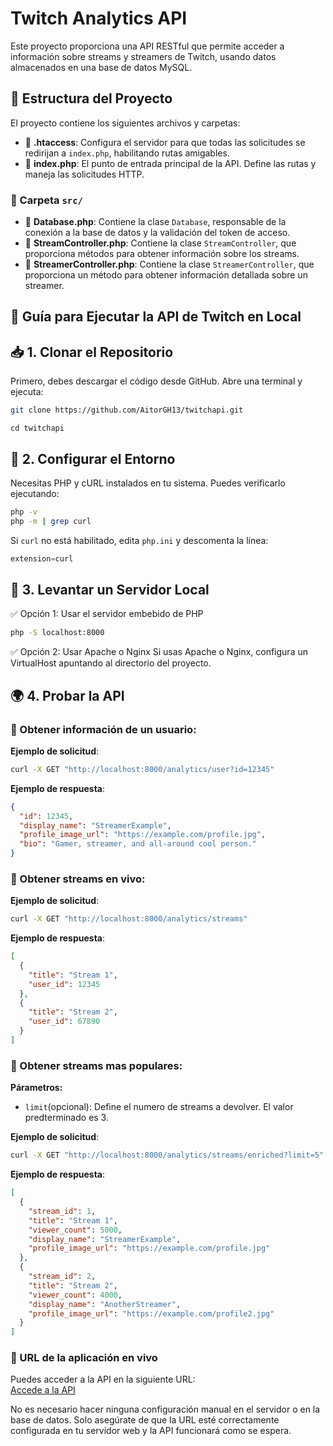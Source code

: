 # Twitch Analytics API

Este proyecto proporciona una API RESTful que permite acceder a información sobre streams y streamers de Twitch, usando datos almacenados en una base de datos MySQL.

## 📂 Estructura del Proyecto

El proyecto contiene los siguientes archivos y carpetas:

- 📄 **.htaccess**: Configura el servidor para que todas las solicitudes se redirijan a `index.php`, habilitando rutas amigables.
- 📄 **index.php**: El punto de entrada principal de la API. Define las rutas y maneja las solicitudes HTTP.
### 📁 Carpeta `src/`
- 📄 **Database.php**: Contiene la clase `Database`, responsable de la conexión a la base de datos y la validación del token de acceso.
- 📄 **StreamController.php**: Contiene la clase `StreamController`, que proporciona métodos para obtener información sobre los streams.
- 📄 **StreamerController.php**: Contiene la clase `StreamerController`, que proporciona un método para obtener información detallada sobre un streamer.
  
## 📌 Guía para Ejecutar la API de Twitch en Local

## 📥 1. Clonar el Repositorio

Primero, debes descargar el código desde GitHub. Abre una terminal y ejecuta:

```bash
git clone https://github.com/AitorGH13/twitchapi.git
```
```bsh
cd twitchapi
```
## 🔧 2. Configurar el Entorno

Necesitas PHP y cURL instalados en tu sistema. Puedes verificarlo ejecutando:

```bash
php -v
php -m | grep curl
```
Si `curl` no está habilitado, edita `php.ini` y descomenta la línea:

```php
extension=curl
```

## 🚀 3. Levantar un Servidor Local 
✅ Opción 1: Usar el servidor embebido de PHP
```bash
php -S localhost:8000
```
✅ Opción 2: Usar Apache o Nginx
Si usas Apache o Nginx, configura un VirtualHost apuntando al directorio del proyecto.

## 🌍 4. Probar la API
### 🔹 Obtener información de un usuario:

**Ejemplo de solicitud**:  
```bash
curl -X GET "http://localhost:8000/analytics/user?id=12345"
```
**Ejemplo de respuesta**:  
```json
{
  "id": 12345,
  "display_name": "StreamerExample",
  "profile_image_url": "https://example.com/profile.jpg",
  "bio": "Gamer, streamer, and all-around cool person."
}
```
### 🔹 Obtener streams en vivo:  

**Ejemplo de solicitud**: 
```bash
curl -X GET "http://localhost:8000/analytics/streams"
```
**Ejemplo de respuesta**:  
```json
[
  {
    "title": "Stream 1",
    "user_id": 12345
  },
  {
    "title": "Stream 2",
    "user_id": 67890
  }
]
```
### 🔹 Obtener streams mas populares: 
 
**Párametros:**
+ `limit`(opcional): Define el numero de streams a devolver. El valor predterminado es 3.

**Ejemplo de solicitud**: 
```bash
curl -X GET "http://localhost:8000/analytics/streams/enriched?limit=5"
```
**Ejemplo de respuesta**:  
```json
[
  {
    "stream_id": 1,
    "title": "Stream 1",
    "viewer_count": 5000,
    "display_name": "StreamerExample",
    "profile_image_url": "https://example.com/profile.jpg"
  },
  {
    "stream_id": 2,
    "title": "Stream 2",
    "viewer_count": 4000,
    "display_name": "AnotherStreamer",
    "profile_image_url": "https://example.com/profile2.jpg"
  }
]
```
### 🔗 URL de la aplicación en vivo

Puedes acceder a la API en la siguiente URL:  
[Accede a la API](http://twitchanalytics.com.mialias.net/)

No es necesario hacer ninguna configuración manual en el servidor o en la base de datos. Solo asegúrate de que la URL esté correctamente configurada en tu servidor web y la API funcionará como se espera.





